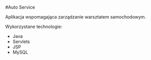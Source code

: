 #Auto Service

Aplikacja wspomagająca zarządzanie warsztatem samochodowym.

Wykorzystane technologie:
- Java
- Servlets
- JSP
- MySQL
